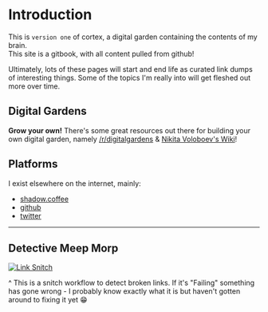 # Introduction

This is `version one` of cortex, a digital garden containing the contents of my brain.  
This site is a gitbook, with all content pulled from github!

Ultimately, lots of these pages will start and end life as curated link dumps of interesting things. Some of the topics I'm really into will get fleshed out more over time.

## Digital Gardens

**Grow your own!**  There's some great resources out there for building your own digital garden, namely [/r/digitalgardens](https://reddit.com/r/digitalgardens) & [Nikita Voloboev's Wiki](https://wiki.nikitavoloboev.xyz/)!

## Platforms

I exist elsewhere on the internet, mainly:

* [shadow.coffee](https://shadow.coffee)
* [github](https://github.com/dark-coffee)
* [twitter](https://twitter.com/shadowcovfefe)

***

## Detective Meep Morp

[![Link Snitch](https://github.com/dark-coffee/cortex/actions/workflows/link-snitch.yml/badge.svg)](https://github.com/dark-coffee/cortex/actions/workflows/link-snitch.yml)

^ This is a snitch workflow to detect broken links. If it's "Failing" something has gone wrong - I probably know exactly what it is but haven't gotten around to fixing it yet 😁
